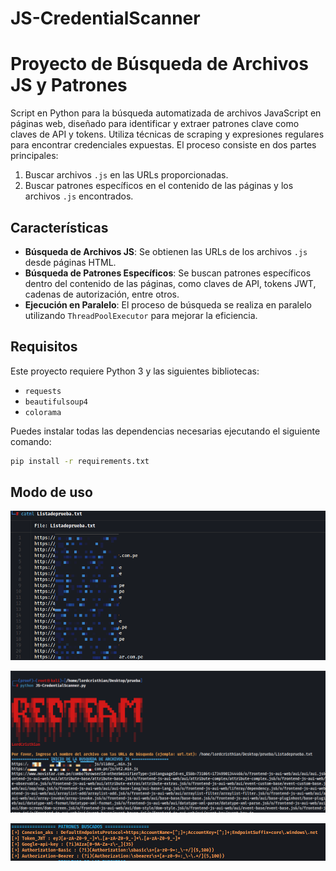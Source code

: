 # JS-CredentialScanner
# Proyecto de Búsqueda de Archivos JS y Patrones

Script en Python para la búsqueda automatizada de archivos JavaScript en páginas web, diseñado para identificar y extraer patrones clave como claves de API y tokens. Utiliza técnicas de scraping y expresiones regulares para encontrar credenciales expuestas. El proceso consiste en dos partes principales:
1. Buscar archivos `.js` en las URLs proporcionadas.
2. Buscar patrones específicos en el contenido de las páginas y los archivos `.js` encontrados.

## Características

- **Búsqueda de Archivos JS**: Se obtienen las URLs de los archivos `.js` desde páginas HTML.
- **Búsqueda de Patrones Específicos**: Se buscan patrones específicos dentro del contenido de las páginas, como claves de API, tokens JWT, cadenas de autorización, entre otros.
- **Ejecución en Paralelo**: El proceso de búsqueda se realiza en paralelo utilizando `ThreadPoolExecutor` para mejorar la eficiencia.

## Requisitos

Este proyecto requiere Python 3 y las siguientes bibliotecas:

- `requests`
- `beautifulsoup4`
- `colorama`

Puedes instalar todas las dependencias necesarias ejecutando el siguiente comando:

```bash
pip install -r requirements.txt
```
## Modo de uso
![Descripción de la imagen](images/image.png)

![Descripción de la imagen](images/image1.png)

![Descripción de la imagen](images/image2.png)
